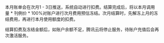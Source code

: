 本月账单会在次月1 - 3日推送，系统自动进行扣费。结算完成后，将以本月调用量 \* 刊例价 \* 100%对账户进行次月费用预估冻结。次月结算时，先解冻上月的冻结费用，再进行本月使用额度的扣费。

结算扣费及冻结金额后，如账户余额不足，腾讯云将停止服务，待账户充值后会再次激活服务。
